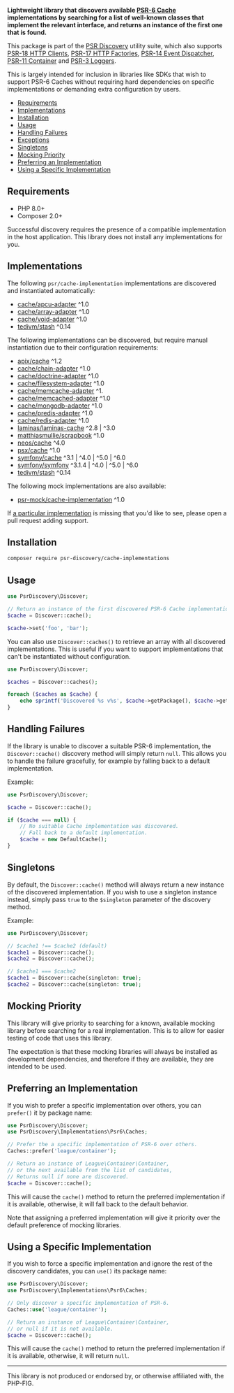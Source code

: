 **Lightweight library that discovers available [PSR-6 Cache](https://www.php-fig.org/psr/psr-6/) implementations by searching for a list of well-known classes that implement the relevant interface, and returns an instance of the first one that is found.**

This package is part of the [PSR Discovery](https://github.com/psr-discovery) utility suite, which also supports [PSR-18 HTTP Clients](https://github.com/psr-discovery/http-client-implementations), [PSR-17 HTTP Factories](https://github.com/psr-discovery/http-factory-implementations), [PSR-14 Event Dispatcher](https://github.com/psr-discovery/event-dispatcher-implementations), [PSR-11 Container](https://github.com/psr-discovery/container-implementations) and [PSR-3 Loggers](https://github.com/psr-discovery/log-implementations).

This is largely intended for inclusion in libraries like SDKs that wish to support PSR-6 Caches without requiring hard dependencies on specific implementations or demanding extra configuration by users.

-   [Requirements](#requirements)
-   [Implementations](#implementations)
-   [Installation](#installation)
-   [Usage](#usage)
-   [Handling Failures](#handling-failures)
-   [Exceptions](#exceptions)
-   [Singletons](#singletons)
-   [Mocking Priority](#mocking-priority)
-   [Preferring an Implementation](#preferring-an-implementation)
-   [Using a Specific Implementation](#using-a-specific-implementation)

## Requirements

-   PHP 8.0+
-   Composer 2.0+

Successful discovery requires the presence of a compatible implementation in the host application. This library does not install any implementations for you.

## Implementations

The following `psr/cache-implementation` implementations are discovered and instantiated automatically:

-   [cache/apcu-adapter](https://github.com/php-cache/apcu-adapter) ^1.0
-   [cache/array-adapter](https://github.com/php-cache/array-adapter) ^1.0
-   [cache/void-adapter](https://github.com/php-cache/void-adapter) ^1.0
-   [tedivm/stash](https://github.com/tedious/Stash) ^0.14

The following implementations can be discovered, but require manual instantiation due to their configuration requirements:

-   [apix/cache](https://github.com/apix/cache) ^1.2
-   [cache/chain-adapter](https://github.com/php-cache/chain-adapter) ^1.0
-   [cache/doctrine-adapter](https://github.com/php-cache/doctrine-adapter) ^1.0
-   [cache/filesystem-adapter](https://github.com/php-cache/filesystem-adapter) ^1.0
-   [cache/memcache-adapter](https://github.com/php-cache/memcache-adapter) ^1.
-   [cache/memcached-adapter](https://github.com/php-cache/memcached-adapter) ^1.0
-   [cache/mongodb-adapter](https://github.com/php-cache/mongodb-adapter) ^1.0
-   [cache/predis-adapter](https://github.com/php-cache/predis-adapter) ^1.0
-   [cache/redis-adapter](https://github.com/php-cache/redis-adapter) ^1.0
-   [laminas/laminas-cache](https://github.com/laminas/laminas-cache) ^2.8 | ^3.0
-   [matthiasmullie/scrapbook](https://github.com/matthiasmullie/scrapbook) ^1.0
-   [neos/cache](https://github.com/neos/cache) ^4.0
-   [psx/cache](https://github.com/apioo/psx-cache) ^1.0
-   [symfony/cache](https://github.com/symfony/cache) ^3.1 | ^4.0 | ^5.0 | ^6.0
-   [symfony/symfony](https://github.com/symfony/symfony) ^3.1.4 | ^4.0 | ^5.0 | ^6.0
-   [tedivm/stash](https://github.com/tedious/Stash) ^0.14

The following mock implementations are also available:

-   [psr-mock/cache-implementation](https://github.com/psr-mock/cache-implementation) ^1.0

If [a particular implementation](https://packagist.org/providers/psr/cache-implementation) is missing that you'd like to see, please open a pull request adding support.

## Installation

```bash
composer require psr-discovery/cache-implementations
```

## Usage

```php
use PsrDiscovery\Discover;

// Return an instance of the first discovered PSR-6 Cache implementation.
$cache = Discover::cache();

$cache->set('foo', 'bar');
```

You can also use `Discover::caches()` to retrieve an array with all discovered implementations. This is useful if you want to support implementations that can't be instantiated without configuration.

```php
use PsrDiscovery\Discover;

$caches = Discover::caches();

foreach ($caches as $cache) {
    echo sprintf('Discovered %s v%s', $cache->getPackage(), $cache->getVersion());
}
```

## Handling Failures

If the library is unable to discover a suitable PSR-6 implementation, the `Discover::cache()` discovery method will simply return `null`. This allows you to handle the failure gracefully, for example by falling back to a default implementation.

Example:

```php
use PsrDiscovery\Discover;

$cache = Discover::cache();

if ($cache === null) {
    // No suitable Cache implementation was discovered.
    // Fall back to a default implementation.
    $cache = new DefaultCache();
}
```

## Singletons

By default, the `Discover::cache()` method will always return a new instance of the discovered implementation. If you wish to use a singleton instance instead, simply pass `true` to the `$singleton` parameter of the discovery method.

Example:

```php
use PsrDiscovery\Discover;

// $cache1 !== $cache2 (default)
$cache1 = Discover::cache();
$cache2 = Discover::cache();

// $cache1 === $cache2
$cache1 = Discover::cache(singleton: true);
$cache2 = Discover::cache(singleton: true);
```

## Mocking Priority

This library will give priority to searching for a known, available mocking library before searching for a real implementation. This is to allow for easier testing of code that uses this library.

The expectation is that these mocking libraries will always be installed as development dependencies, and therefore if they are available, they are intended to be used.

## Preferring an Implementation

If you wish to prefer a specific implementation over others, you can `prefer()` it by package name:

```php
use PsrDiscovery\Discover;
use PsrDiscovery\Implementations\Psr6\Caches;

// Prefer the a specific implementation of PSR-6 over others.
Caches::prefer('league/container');

// Return an instance of League\Container\Container,
// or the next available from the list of candidates,
// Returns null if none are discovered.
$cache = Discover::cache();
```

This will cause the `cache()` method to return the preferred implementation if it is available, otherwise, it will fall back to the default behavior.

Note that assigning a preferred implementation will give it priority over the default preference of mocking libraries.

## Using a Specific Implementation

If you wish to force a specific implementation and ignore the rest of the discovery candidates, you can `use()` its package name:

```php
use PsrDiscovery\Discover;
use PsrDiscovery\Implementations\Psr6\Caches;

// Only discover a specific implementation of PSR-6.
Caches::use('league/container');

// Return an instance of League\Container\Container,
// or null if it is not available.
$cache = Discover::cache();
```

This will cause the `cache()` method to return the preferred implementation if it is available, otherwise, it will return `null`.

---

This library is not produced or endorsed by, or otherwise affiliated with, the PHP-FIG.
